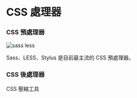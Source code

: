 # CSS 處理器

### CSS 預處理器

![sass less](http://getbootstrap.com/assets/img/sass-less.png)

Sass、LESS、Stylus 是目前最主流的 CSS 預處理器。

### CSS 後處理器

CSS 壓縮工具

